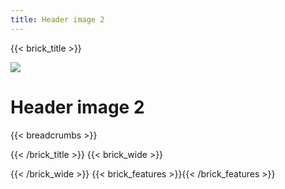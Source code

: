 ```yaml
---
title: Header image 2
---
```

{{< brick_title >}}

![](/uploads/photos/bricks.jpg)

# Header image 2

{{< breadcrumbs >}}

{{< /brick_title >}}
{{< brick_wide >}}


{{< /brick_wide >}}
{{< brick_features >}}{{< /brick_features >}}